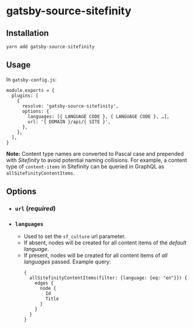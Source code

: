 # gatsby-source-sitefinity

## Installation

```
yarn add gatsby-source-sitefinity
```

## Usage

In `gatsby-config.js`:

```
module.exports = {
  plugins: [
    {
      resolve: 'gatsby-source-sitefinity',
      options: {
        languages: [{ LANGUAGE CODE }, { LANGUAGE CODE }, …],
        url: '{ DOMAIN }/api/{ SITE }',
      },
    },
  ],
}
```

**Note:** Content type names are converted to Pascal case and prepended with _Sitefinity_ to avoid potential naming collisions. For example, a content type of `content-items` in Sitefinity can be queried in GraphQL as `allSitefinityContentItems`.

## Options

- ### `url` (_required_)
- ### `languages`
  - Used to set the `sf_culture` url parameter.
  - If absent, nodes will be created for all content items of the _default language_.
  - If present, nodes will be created for all content items of _all languages_ passed. Example query:
    ```
    {
      allSitefinityContentItems(filter: {language: {eq: "en"}}) {
        edges {
          node {
            Id
            Title
          }
        }
      }
    }
    ```
